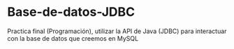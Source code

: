 # Base-de-datos-JDBC
Practica final (Programación), utilizar la API de Java (JDBC) para interactuar con la base de datos que creemos en MySQL
